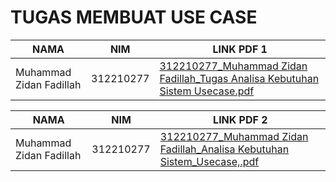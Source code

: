# TUGAS MEMBUAT USE CASE

|  NAMA | NIM | LINK PDF 1 |
| --- | --- | --- | 
| Muhammad Zidan Fadillah | 312210277 |[312210277_Muhammad Zidan Fadillah_Tugas Analisa Kebutuhan Sistem Usecase.pdf](https://github.com/user-attachments/files/15788888/312210277_Muhammad.Zidan.Fadillah_Tugas.Analisa.Kebutuhan.Sistem.Usecase.pdf)


|  NAMA | NIM | LINK PDF 2 |
| --- | --- | --- | 
| Muhammad Zidan Fadillah | 312210277 |[312210277_Muhammad Zidan Fadillah_Analisa Kebutuhan Sistem_Usecase,.pdf](https://github.com/user-attachments/files/15807425/312210277_Muhammad.Zidan.Fadillah_Analisa.Kebutuhan.Sistem_Usecase.pdf)

